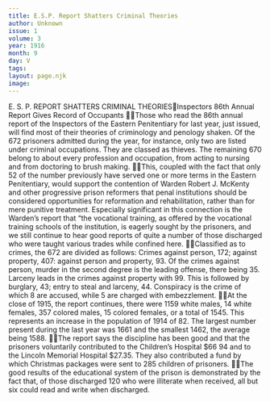 ```yaml
---
title: E.S.P. Report Shatters Criminal Theories
author: Unknown
issue: 1
volume: 3
year: 1916
month: 9
day: V
tags:
layout: page.njk
image:
---
```

E. S. P. REPORT SHATTERS CRIMINAL THEORIESInspectors 86th Annual Report Gives Record of Occupants Those who read the 86th annual report of the Inspectors of the Eastern Penitentiary for last year, just issued, will find most of their theories of criminology and penology shaken. Of the 672 prisoners admitted during the year, for instance, only two are listed under criminal occupations. They are classed as thieves. The remaining 670 belong to about every profession and occupation, from acting to nursing and from doctoring to brush making. This, coupled with the fact that only 52 of the number previously have served one or more terms in the Eastern Penitentiary, would support the contention of Warden Robert J. McKenty and other progressive prison reformers that penal institutions should be considered opportunities for reformation and rehabilitation, rather than for mere punitive treatment. Especially significant in this connection is the Warden’s report that “the vocational training, as offered by the vocational training schools of the institution, is eagerly sought by the prisoners, and we still continue to hear good reports of quite a number of those discharged who were taught various trades while confined here. Classified as to crimes, the 672 are divided as follows: Crimes against person, 172; against property, 407: against person and property, 93. Of the crimes against person, murder in the second degree is the leading offense, there being 35. Larceny leads in the crimes against property with 99. This is followed by burglary, 43; entry to steal and larceny, 44. Conspiracy is the crime of which 8 are accused, while 5 are charged with embezzlement. At the close of 1915, the report continues, there were 1159 white males, 14 white females, 357 colored males, 15 colored females, or a total of 1545. This represents an increase in the population of 1914 of 82. The largest number present during the last year was 1661 and the smallest 1462, the average being 1588. The report says the discipline has been good and that the prisoners voluntarily contributed to the Children’s Hospital $66 94 and to the Lincoln Memorial Hospital $27.35. They also contributed a fund by which Christmas packages were sent to 285 children of prisoners. The good results of the educational system of the prison is demonstrated by the fact that, of those discharged 120 who were illiterate when received, all but six could read and write when discharged. 
